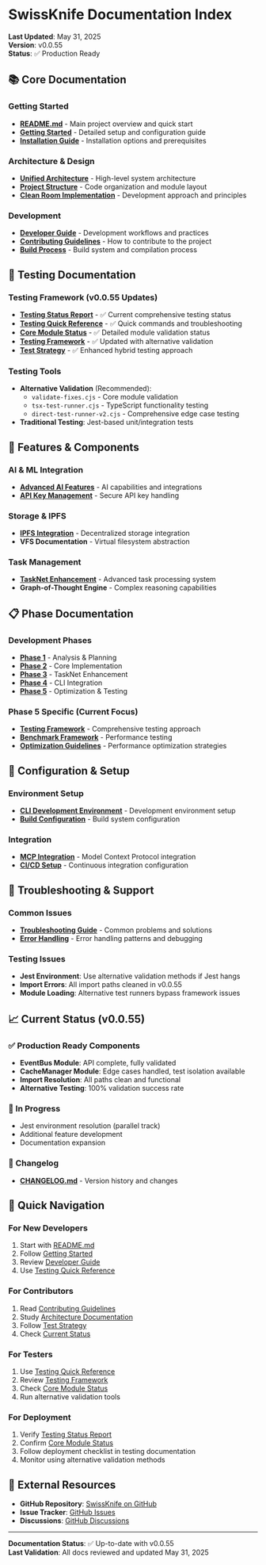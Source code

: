 # SwissKnife Documentation Index

**Last Updated**: May 31, 2025  
**Version**: v0.0.55  
**Status**: ✅ Production Ready

## 📚 Core Documentation

### Getting Started
- **[README.md](../README.md)** - Main project overview and quick start
- **[Getting Started](GETTING_STARTED.md)** - Detailed setup and configuration guide
- **[Installation Guide](../README.md#installation)** - Installation options and prerequisites

### Architecture & Design
- **[Unified Architecture](UNIFIED_ARCHITECTURE.md)** - High-level system architecture
- **[Project Structure](PROJECT_STRUCTURE.md)** - Code organization and module layout
- **[Clean Room Implementation](CLEAN_ROOM_IMPLEMENTATION.md)** - Development approach and principles

### Development
- **[Developer Guide](DEVELOPER_GUIDE.md)** - Development workflows and practices
- **[Contributing Guidelines](CONTRIBUTING.md)** - How to contribute to the project
- **[Build Process](BUILD_PROCESS.md)** - Build system and compilation process

## 🧪 Testing Documentation

### Testing Framework (v0.0.55 Updates)
- **[Testing Status Report](TESTING_STATUS_REPORT.md)** - ✅ Current comprehensive testing status
- **[Testing Quick Reference](TESTING_QUICK_REFERENCE.md)** - ✅ Quick commands and troubleshooting
- **[Core Module Status](CORE_MODULE_STATUS.md)** - ✅ Detailed module validation status
- **[Testing Framework](phase5/testing_framework.md)** - ✅ Updated with alternative validation
- **[Test Strategy](phase5/test_strategy.md)** - ✅ Enhanced hybrid testing approach

### Testing Tools
- **Alternative Validation** (Recommended):
  - `validate-fixes.cjs` - Core module validation
  - `tsx-test-runner.cjs` - TypeScript functionality testing  
  - `direct-test-runner-v2.cjs` - Comprehensive edge case testing
- **Traditional Testing**: Jest-based unit/integration tests

## 🚀 Features & Components

### AI & ML Integration
- **[Advanced AI Features](ADVANCED_AI_FEATURES.md)** - AI capabilities and integrations
- **[API Key Management](API_KEY_MANAGEMENT.md)** - Secure API key handling

### Storage & IPFS
- **[IPFS Integration](LILYPAD_INTEGRATION.md)** - Decentralized storage integration
- **VFS Documentation** - Virtual filesystem abstraction

### Task Management
- **[TaskNet Enhancement](tasknet_enhancement.md)** - Advanced task processing system
- **Graph-of-Thought Engine** - Complex reasoning capabilities

## 📋 Phase Documentation

### Development Phases
- **[Phase 1](phase1/)** - Analysis & Planning
- **[Phase 2](phase2/)** - Core Implementation  
- **[Phase 3](phase3/)** - TaskNet Enhancement
- **[Phase 4](phase4/)** - CLI Integration
- **[Phase 5](phase5/)** - Optimization & Testing

### Phase 5 Specific (Current Focus)
- **[Testing Framework](phase5/testing_framework.md)** - Comprehensive testing approach
- **[Benchmark Framework](phase5/benchmark_framework.md)** - Performance testing
- **[Optimization Guidelines](phase5/)** - Performance optimization strategies

## 🔧 Configuration & Setup

### Environment Setup
- **[CLI Development Environment](phase1/cli_dev_environment.md)** - Development environment setup
- **[Build Configuration](BUILD_PROCESS.md)** - Build system configuration

### Integration
- **[MCP Integration](mcp/)** - Model Context Protocol integration
- **[CI/CD Setup](CICD.md)** - Continuous integration configuration

## 🐛 Troubleshooting & Support

### Common Issues
- **[Troubleshooting Guide](TROUBLESHOOTING.md)** - Common problems and solutions
- **[Error Handling](ERROR-HANDLING.md)** - Error handling patterns and debugging

### Testing Issues
- **Jest Environment**: Use alternative validation methods if Jest hangs
- **Import Errors**: All import paths cleaned in v0.0.55
- **Module Loading**: Alternative test runners bypass framework issues

## 📈 Current Status (v0.0.55)

### ✅ Production Ready Components
- **EventBus Module**: API complete, fully validated
- **CacheManager Module**: Edge cases handled, test isolation available  
- **Import Resolution**: All paths clean and functional
- **Alternative Testing**: 100% validation success rate

### 🔄 In Progress
- Jest environment resolution (parallel track)
- Additional feature development
- Documentation expansion

### 📅 Changelog
- **[CHANGELOG.md](../CHANGELOG.md)** - Version history and changes

## 🎯 Quick Navigation

### For New Developers
1. Start with [README.md](../README.md)
2. Follow [Getting Started](GETTING_STARTED.md)
3. Review [Developer Guide](DEVELOPER_GUIDE.md)
4. Use [Testing Quick Reference](TESTING_QUICK_REFERENCE.md)

### For Contributors
1. Read [Contributing Guidelines](CONTRIBUTING.md)
2. Study [Architecture Documentation](UNIFIED_ARCHITECTURE.md)  
3. Follow [Test Strategy](phase5/test_strategy.md)
4. Check [Current Status](TESTING_STATUS_REPORT.md)

### For Testers
1. Use [Testing Quick Reference](TESTING_QUICK_REFERENCE.md)
2. Review [Testing Framework](phase5/testing_framework.md)
3. Check [Core Module Status](CORE_MODULE_STATUS.md)
4. Run alternative validation tools

### For Deployment
1. Verify [Testing Status Report](TESTING_STATUS_REPORT.md)
2. Confirm [Core Module Status](CORE_MODULE_STATUS.md)
3. Follow deployment checklist in testing documentation
4. Monitor using alternative validation methods

## 🔗 External Resources

- **GitHub Repository**: [SwissKnife on GitHub](https://github.com/endomorphosis/swissknife)
- **Issue Tracker**: [GitHub Issues](https://github.com/endomorphosis/swissknife/issues)
- **Discussions**: [GitHub Discussions](https://github.com/endomorphosis/swissknife/discussions)

---

**Documentation Status**: ✅ Up-to-date with v0.0.55  
**Last Validation**: All docs reviewed and updated May 31, 2025
